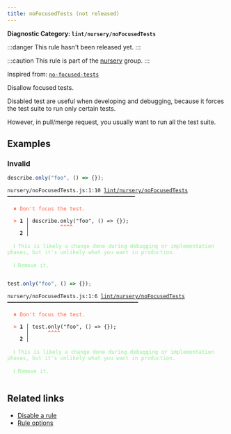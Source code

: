 ```yaml
---
title: noFocusedTests (not released)
---
```


**Diagnostic Category: `lint/nursery/noFocusedTests`**

:::danger
This rule hasn't been released yet.
:::

:::caution
This rule is part of the [nursery](/linter/rules/#nursery) group.
:::

Inspired from: <a href="https://github.com/jest-community/eslint-plugin-jest/blob/main/docs/rules/no-focused-tests.md" target="_blank"><code>no-focused-tests</code></a>

Disallow focused tests.

Disabled test are useful when developing and debugging, because it forces the test suite to run only certain tests.

However, in pull/merge request, you usually want to run all the test suite.

## Examples

### Invalid

```jsx
describe.only("foo", () => {});
```

<pre class="language-text"><code class="language-text">nursery/noFocusedTests.js:1:10 <a href="https://biomejs.dev/linter/rules/no-focused-tests">lint/nursery/noFocusedTests</a> ━━━━━━━━━━━━━━━━━━━━━━━━━━━━━━━━━━━━━━━━━

<strong><span style="color: Tomato;">  </span></strong><strong><span style="color: Tomato;">✖</span></strong> <span style="color: Tomato;">Don't focus the test.</span>
  
<strong><span style="color: Tomato;">  </span></strong><strong><span style="color: Tomato;">&gt;</span></strong> <strong>1 │ </strong>describe.only(&quot;foo&quot;, () =&gt; {});
   <strong>   │ </strong>         <strong><span style="color: Tomato;">^</span></strong><strong><span style="color: Tomato;">^</span></strong><strong><span style="color: Tomato;">^</span></strong><strong><span style="color: Tomato;">^</span></strong>
    <strong>2 │ </strong>
  
<strong><span style="color: lightgreen;">  </span></strong><strong><span style="color: lightgreen;">ℹ</span></strong> <span style="color: lightgreen;">This is likely a change done during debugging or implementation phases, but it's unlikely what you want in production.</span>
  
<strong><span style="color: lightgreen;">  </span></strong><strong><span style="color: lightgreen;">ℹ</span></strong> <span style="color: lightgreen;">Remove it.</span>
  
</code></pre>

```jsx
test.only("foo", () => {});
```

<pre class="language-text"><code class="language-text">nursery/noFocusedTests.js:1:6 <a href="https://biomejs.dev/linter/rules/no-focused-tests">lint/nursery/noFocusedTests</a> ━━━━━━━━━━━━━━━━━━━━━━━━━━━━━━━━━━━━━━━━━━

<strong><span style="color: Tomato;">  </span></strong><strong><span style="color: Tomato;">✖</span></strong> <span style="color: Tomato;">Don't focus the test.</span>
  
<strong><span style="color: Tomato;">  </span></strong><strong><span style="color: Tomato;">&gt;</span></strong> <strong>1 │ </strong>test.only(&quot;foo&quot;, () =&gt; {});
   <strong>   │ </strong>     <strong><span style="color: Tomato;">^</span></strong><strong><span style="color: Tomato;">^</span></strong><strong><span style="color: Tomato;">^</span></strong><strong><span style="color: Tomato;">^</span></strong>
    <strong>2 │ </strong>
  
<strong><span style="color: lightgreen;">  </span></strong><strong><span style="color: lightgreen;">ℹ</span></strong> <span style="color: lightgreen;">This is likely a change done during debugging or implementation phases, but it's unlikely what you want in production.</span>
  
<strong><span style="color: lightgreen;">  </span></strong><strong><span style="color: lightgreen;">ℹ</span></strong> <span style="color: lightgreen;">Remove it.</span>
  
</code></pre>

## Related links

- [Disable a rule](/linter/#disable-a-lint-rule)
- [Rule options](/linter/#rule-options)

